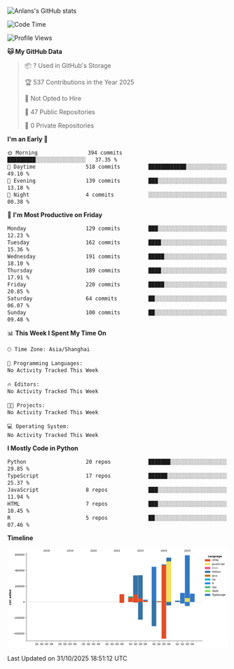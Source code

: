 <!-- ![Anlans's GitHub stats](https://github-readme-stats.vercel.app/api?username=Anlans) -->
![Anlans's GitHub stats](https://github-readme-stats.vercel.app/api?username=Anlans&rank_icon=github)

<!--START_SECTION:waka-->
![Code Time](http://img.shields.io/badge/Code%20Time-0%20secs-blue)

![Profile Views](http://img.shields.io/badge/Profile%20Views-0-blue)

**🐱 My GitHub Data** 

> 📦 ? Used in GitHub's Storage 
 > 
> 🏆 537 Contributions in the Year 2025
 > 
> 🚫 Not Opted to Hire
 > 
> 📜 47 Public Repositories 
 > 
> 🔑 0 Private Repositories 
 > 
**I'm an Early 🐤** 

```text
🌞 Morning                394 commits         █████████░░░░░░░░░░░░░░░░   37.35 % 
🌆 Daytime                518 commits         ████████████░░░░░░░░░░░░░   49.10 % 
🌃 Evening                139 commits         ███░░░░░░░░░░░░░░░░░░░░░░   13.18 % 
🌙 Night                  4 commits           ░░░░░░░░░░░░░░░░░░░░░░░░░   00.38 % 
```
📅 **I'm Most Productive on Friday** 

```text
Monday                   129 commits         ███░░░░░░░░░░░░░░░░░░░░░░   12.23 % 
Tuesday                  162 commits         ████░░░░░░░░░░░░░░░░░░░░░   15.36 % 
Wednesday                191 commits         █████░░░░░░░░░░░░░░░░░░░░   18.10 % 
Thursday                 189 commits         ████░░░░░░░░░░░░░░░░░░░░░   17.91 % 
Friday                   220 commits         █████░░░░░░░░░░░░░░░░░░░░   20.85 % 
Saturday                 64 commits          ██░░░░░░░░░░░░░░░░░░░░░░░   06.07 % 
Sunday                   100 commits         ██░░░░░░░░░░░░░░░░░░░░░░░   09.48 % 
```


📊 **This Week I Spent My Time On** 

```text
🕑︎ Time Zone: Asia/Shanghai

💬 Programming Languages: 
No Activity Tracked This Week

🔥 Editors: 
No Activity Tracked This Week

🐱‍💻 Projects: 
No Activity Tracked This Week

💻 Operating System: 
No Activity Tracked This Week
```

**I Mostly Code in Python** 

```text
Python                   20 repos            ███████░░░░░░░░░░░░░░░░░░   29.85 % 
TypeScript               17 repos            ██████░░░░░░░░░░░░░░░░░░░   25.37 % 
JavaScript               8 repos             ███░░░░░░░░░░░░░░░░░░░░░░   11.94 % 
HTML                     7 repos             ███░░░░░░░░░░░░░░░░░░░░░░   10.45 % 
R                        5 repos             ██░░░░░░░░░░░░░░░░░░░░░░░   07.46 % 
```



**Timeline**

![Lines of Code chart](https://raw.githubusercontent.com/Anlans/Anlans/main/assets/bar_graph.png)


 Last Updated on 31/10/2025 18:51:12 UTC
<!--END_SECTION:waka-->
